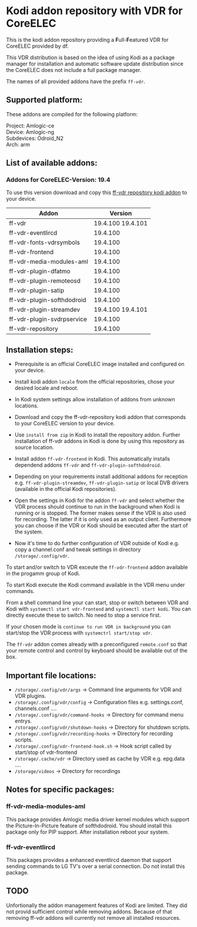 # Kodi addon repository with VDR for CoreELEC
This is the kodi addon repository providing a **F**ull-**F**eatured VDR for CoreELEC provided by df. 

This VDR distribution is based on the idea of using Kodi as a package manager for installation and automatic software update distribution since the CoreELEC does not include a full package manager.

The names of all provided addons have the prefix `ff-vdr`.

## Supported platform:
These addons are compiled for the following platform:

Project: Amlogic-ce\
Device: Amlogic-ng\
Subdevices: Odroid_N2\
Arch: arm

## List of available addons:

### Addons for CoreELEC-Version: 19.4
To use this version download and copy this [ff-vdr repository kodi addon](https://durchflieger.github.io/ff-vdr-coreelec-n2-odroid-repo/19.4/ff-vdr-repository/ff-vdr-repository-19.4.100.zip) to your device.

| Addon | Version |
| ----- | ------- |
| ff-vdr |  19.4.100 19.4.101 |
| ff-vdr-eventlircd |  19.4.100 |
| ff-vdr-fonts-vdrsymbols |  19.4.100 |
| ff-vdr-frontend |  19.4.100 |
| ff-vdr-media-modules-aml |  19.4.100 |
| ff-vdr-plugin-dfatmo |  19.4.100 |
| ff-vdr-plugin-remoteosd |  19.4.100 |
| ff-vdr-plugin-satip |  19.4.100 |
| ff-vdr-plugin-softhdodroid |  19.4.100 |
| ff-vdr-plugin-streamdev |  19.4.100 19.4.101 |
| ff-vdr-plugin-svdrpservice |  19.4.100 |
| ff-vdr-repository |  19.4.100 |

## Installation steps:

- Prerequisite is an official CoreELEC image installed and configured on your device.

- Install kodi addon `locale` from the official repositories, chose your desired locale and reboot.

- In Kodi system settings allow installation of addons from unknown locations.

- Download and copy the ff-vdr-repository kodi addon that corresponds to your CoreELEC version to your device.

- Use `install from zip` in Kodi to install the repository addon. Further installation of ff-vdr addons in Kodi is done by using this repository as source location.

- Install addon `ff-vdr-frontend` in Kodi. This automatically installs dependend addons `ff-vdr` and `ff-vdr-plugin-softhdodroid`. 

- Depending on your requirements install additional addons for reception e.g. `ff-vdr-plugin-streamdev`, `ff-vdr-plugin-satip` or local DVB drivers (available in the official Kodi repositories).

- Open the settings in Kodi for the addon `ff-vdr` and select whether the VDR process should continue to run in the background when Kodi is running or is stopped. The former makes sense if the VDR is also used for recording. The latter if it is only used as an output client. Furthermore you can choose if the VDR or Kodi should be executed after the start of the system.

- Now it's time to do further configuration of VDR outside of Kodi e.g. copy a channel.conf and tweak settings in directory `/storage/.config/vdr`.

To start and/or switch to VDR exceute the `ff-vdr-frontend` addon available in the progamm group of Kodi.

To start Kodi execute the Kodi command available in the VDR menu under commands.

From a shell command line your can start, stop or switch between VDR and Kodi with `systemctl start vdr-frontend` and `systemctl start kodi`. You can directly execute these to switch. No need to stop a service first.

If your chosen mode is `continue to run VDR in background` you can start/stop the VDR process with `systemctrl start/stop vdr`.

The `ff-vdr` addon comes already with a preconfigured `remote.conf` so that your remote control and control by keyboard should be available out of the box.

## Important file locations:

- `/storage/.config/vdr/args` -> Command line arguments for VDR and VDR plugins.
- `/storage/.config/vdr/config` -> Configuration files e.g. settings.conf, channels.conf ....
- `/storage/.config/vdr/command-hooks` -> Directory for command menu entrys.
- `/storage/.config/vdr/shutdown-hooks` -> Directory for shutdown scripts.
- `/storage/.config/vdr/recording-hooks` -> Directory for recording scripts.
- `/storage/.config/vdr-frontend-hook.sh` -> Hook script called by start/stop of vdr-frontend
- `/storage/.cache/vdr` -> Directory used as cache by VDR e.g. epg.data ....
- `/storage/videos` -> Directory for recordings

## Notes for specific packages:

### ff-vdr-media-modules-aml
This package provides Amlogic media driver kernel modules which support the Picture-In-Picture feature of softhdodroid.
You should install this package only for PIP support.
After installation reboot your system.

### ff-vdr-eventlircd
This packages provides a enhanced eventlircd daemon that support sending commands to LG TV's over a serial connection.
Do not install this package.

## TODO

Unfortionally the addon management features of Kodi are limited.
They did not provid sufficient control while removing addons.
Because of that removing ff-vdr addons will currently not remove all installed resources.
